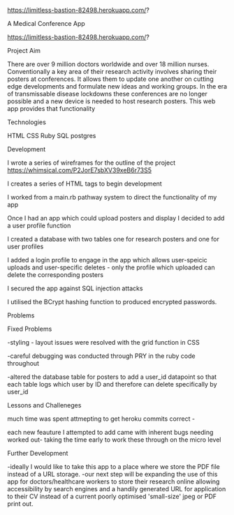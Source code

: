 https://limitless-bastion-82498.herokuapp.com/?
 


A Medical Conference App


https://limitless-bastion-82498.herokuapp.com/?

Project Aim

There are over 9 million doctors worldwide and over 18 million nurses. Conventionally a key area of their research activity involves sharing their posters at conferences. It allows them to update one another on cutting edge developments and formulate new ideas and working groups. In the era of transmissable disease lockdowns these conferences are no longer possible and a new device is needed to host research posters.
This web app provides that functionality

Technologies 

HTML 
CSS
Ruby
SQL postgres 

Development


I wrote a series of wireframes for the outline of the project 
https://whimsical.com/P2JorE7sbXV39xeB6r73S5

I creates a series of HTML tags to begin development

I worked from a main.rb pathway system to direct the functionality of my app 

Once I had an app which could upload posters and display I decided to add a user profile function

I created a database with two tables one for research posters and one for user profiles 

I added a login profile to engage in the app which allows user-speicic uploads and user-specific deletes - only the profile which uploaded can delete the corresponding posters

I secured the app against SQL injection attacks

I utilised the BCrypt hashing function to produced encrypted passwords. 


Problems 

Fixed Problems 

-styling - layout issues were resolved with the grid function in CSS

-careful debugging was conducted through PRY in the ruby code throughout

-altered the database table for posters to add a user_id datapoint so that each table logs which user by ID and therefore can delete specifically by user_id


Lessons and Challeneges

much time was spent attmepting to get heroku commits correct - 

each new feauture I attempted to add came with inherent bugs needing worked out- taking the time early to work these through on the micro level



Further Development

-ideally I would like to take this app to a place where we store the PDF file instead of a URL storage. 
-our next step will be expanding the use of this app for doctors/healthcare workers to store their research online allowing accessibility by search engines and a handily generated URL for application to their CV instead of a current poorly optimised 'small-size' jpeg or PDF print out. 


